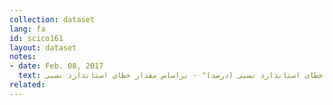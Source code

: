 ```yaml
---
collection: dataset
lang: fa
id: scico161
layout: dataset
notes: 
- date: Feb. 08, 2017
  text: توضیحات برای ستون "اینترنت - خطای استاندارد نسبی (درصد)" - براساس مقدار خطای استاندارد نسبی (RSE)، حدود بالا و پایین براوردگر نسبی ضریب نفوذ موردنظر (x) با اطمینان ۹۵٪ از رابطه (x-1.96* RSE*x /100 , x+1.96*RSE*x /100) به دست می‌آید.
related:
---
```

